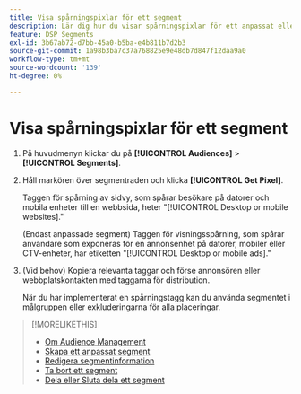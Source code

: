 ```yaml
---
title: Visa spårningspixlar för ett segment
description: Lär dig hur du visar spårningspixlar för ett anpassat eller CCPA-avanmäl dig från ett försäljningssegment.
feature: DSP Segments
exl-id: 3b67ab72-d7bb-45a0-b5ba-e4b811b7d2b3
source-git-commit: 1a98b3ba7c37a768825e9e48db7d847f12daa9a0
workflow-type: tm+mt
source-wordcount: '139'
ht-degree: 0%

---
```


# Visa spårningspixlar för ett segment

1. På huvudmenyn klickar du på **[!UICONTROL Audiences]** > **[!UICONTROL Segments]**.

1. Håll markören över segmentraden och klicka **[!UICONTROL Get Pixel]**.

   Taggen för spårning av sidvy, som spårar besökare på datorer och mobila enheter till en webbsida, heter &quot;[!UICONTROL Desktop or mobile websites].&quot;

   (Endast anpassade segment) Taggen för visningsspårning, som spårar användare som exponeras för en annonsenhet på datorer, mobiler eller CTV-enheter, har etiketten &quot;[!UICONTROL Desktop or mobile ads].&quot;

1. (Vid behov) Kopiera relevanta taggar och förse annonsören eller webbplatskontakten med taggarna för distribution.

   När du har implementerat en spårningstagg kan du använda segmentet i målgruppen eller exkluderingarna för alla placeringar.

>[!MORELIKETHIS]
>
>* [Om Audience Management](audience-about.md)
>* [Skapa ett anpassat segment](custom-segment-create.md)
>* [Redigera segmentinformation](segment-edit.md)
>* [Ta bort ett segment](segment-delete.md)
>* [Dela eller Sluta dela ett segment](segment-share.md)

